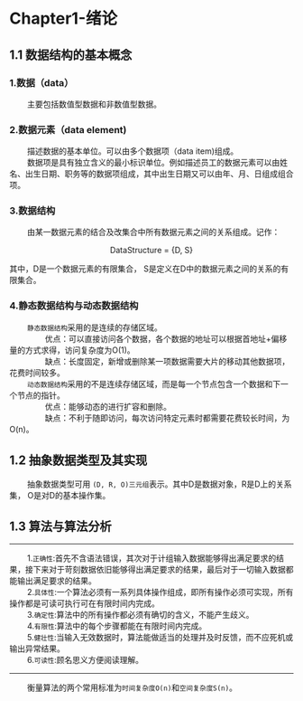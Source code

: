 # Chapter1-绪论
## 1.1 数据结构的基本概念
### 1.数据（data）
&nbsp;&nbsp;&nbsp;&nbsp;&nbsp;&nbsp;&nbsp;&nbsp;主要包括数值型数据和非数值型数据。
### 2.数据元素（data element)
&nbsp;&nbsp;&nbsp;&nbsp;&nbsp;&nbsp;&nbsp;&nbsp;描述数据的基本单位。可以由多个数据项（data item)组成。<br>
&nbsp;&nbsp;&nbsp;&nbsp;&nbsp;&nbsp;&nbsp;&nbsp;数据项是具有独立含义的最小标识单位。例如描述员工的数据元素可以由姓名、出生日期、职务等的数据项组成，其中出生日期又可以由年、月、日组成组合项。<br>
### 3.数据结构
&nbsp;&nbsp;&nbsp;&nbsp;&nbsp;&nbsp;&nbsp;&nbsp;由某一数据元素的结合及改集合中所有数据元素之间的关系组成。记作：
<p align="center">DataStructure = {D, S}</p>
其中，D是一个数据元素的有限集合， S是定义在D中的数据元素之间的关系的有限集合。

### 4.静态数据结构与动态数据结构
&nbsp;&nbsp;&nbsp;&nbsp;&nbsp;&nbsp;&nbsp;&nbsp;`静态数据结构`采用的是连续的存储区域。<br>
&nbsp;&nbsp;&nbsp;&nbsp;&nbsp;&nbsp;&nbsp;&nbsp;&nbsp;&nbsp;&nbsp;&nbsp;&nbsp;&nbsp;&nbsp;&nbsp;优点：可以直接访问各个数据，各个数据的地址可以根据首地址+偏移量的方式求得，访问复杂度为O(1)。<br>
&nbsp;&nbsp;&nbsp;&nbsp;&nbsp;&nbsp;&nbsp;&nbsp;&nbsp;&nbsp;&nbsp;&nbsp;&nbsp;&nbsp;&nbsp;&nbsp;缺点：长度固定，新增或删除某一项数据需要大片的移动其他数据项，花费时间较多。<br>
&nbsp;&nbsp;&nbsp;&nbsp;&nbsp;&nbsp;&nbsp;&nbsp;`动态数据结构`采用的不是连续存储区域，而是每一个节点包含一个数据和下一个节点的指针。<br>
&nbsp;&nbsp;&nbsp;&nbsp;&nbsp;&nbsp;&nbsp;&nbsp;&nbsp;&nbsp;&nbsp;&nbsp;&nbsp;&nbsp;&nbsp;&nbsp;优点：能够动态的进行扩容和删除。<br>
&nbsp;&nbsp;&nbsp;&nbsp;&nbsp;&nbsp;&nbsp;&nbsp;&nbsp;&nbsp;&nbsp;&nbsp;&nbsp;&nbsp;&nbsp;&nbsp;缺点：不利于随即访问，每次访问特定元素时都需要花费较长时间，为O(n)。<br>
## 1.2 抽象数据类型及其实现
&nbsp;&nbsp;&nbsp;&nbsp;&nbsp;&nbsp;&nbsp;&nbsp;抽象数据类型可用 `(D, R, O)三元组`表示。其中D是数据对象，R是D上的关系集， O是对D的基本操作集。
## 1.3 算法与算法分析
-------------------------------------------------
&nbsp;&nbsp;&nbsp;&nbsp;&nbsp;&nbsp;&nbsp;&nbsp;1.`正确性`:首先不含语法错误，其次对于计组输入数据能够得出满足要求的结果，接下来对于苛刻数据依旧能够得出满足要求的结果，最后对于一切输入数据都能输出满足要求的结果。<br>
&nbsp;&nbsp;&nbsp;&nbsp;&nbsp;&nbsp;&nbsp;&nbsp;2.`具体性`:一个算法必须有一系列具体操作组成，即所有操作必须可实现，所有操作都是可读可执行可在有限时间内完成。<br>
&nbsp;&nbsp;&nbsp;&nbsp;&nbsp;&nbsp;&nbsp;&nbsp;3.`确定性`:算法中的所有操作都必须有确切的含义，不能产生歧义。<br>
&nbsp;&nbsp;&nbsp;&nbsp;&nbsp;&nbsp;&nbsp;&nbsp;4.`有限性`:算法中的每个步骤都能在有限时间内完成。<br>
&nbsp;&nbsp;&nbsp;&nbsp;&nbsp;&nbsp;&nbsp;&nbsp;5.`健壮性`:当输入无效数据时，算法能做适当的处理并及时反馈，而不应死机或输出异常结果。<br>
&nbsp;&nbsp;&nbsp;&nbsp;&nbsp;&nbsp;&nbsp;&nbsp;6.`可读性`:顾名思义方便阅读理解。<br>

-------------------------------------------------
&nbsp;&nbsp;&nbsp;&nbsp;&nbsp;&nbsp;&nbsp;&nbsp;衡量算法的两个常用标准为`时间复杂度O(n)`和`空间复杂度S(n)`。
